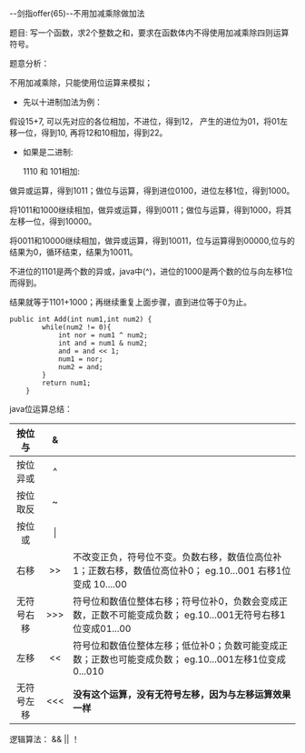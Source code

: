 --剑指offer(65)--不用加减乘除做加法

题目: 写一个函数，求2个整数之和，要求在函数体内不得使用加减乘除四则运算符号。



题意分析：

不用加减乘除，只能使用位运算来模拟；

- 先以十进制加法为例：


假设15+7,  可以先对应的各位相加，不进位，得到12， 产生的进位为01，将01左移一位，得到10, 再将12和10相加，得到22。

- 如果是二进制: 

  1110 和 101相加:

做异或运算，得到1011；做位与运算，得到进位0100，进位左移1位，得到1000。

将1011和1000继续相加，做异或运算，得到0011；做位与运算，得到1000，将其左移一位，得到10000。

将0011和10000继续相加，做异或运算，得到10011，位与运算得到00000,位与的结果为0，循环结束，结果为10011。



不进位的1101是两个数的异或，java中(^)，进位的1000是两个数的位与向左移1位而得到。

结果就等于1101+1000；再继续重复上面步骤，直到进位等于0为止。

```
public int Add(int num1,int num2) {
        while(num2 != 0){
            int nor = num1 ^ num2;
            int and = num1 & num2;
            and = and << 1;
            num1 = nor;
            num2 = and;
        }
        return num1;
    }
```

java位运算总结：

|   按位与   |  &   |                                                              |
| :--------: | :--: | ------------------------------------------------------------ |
|  按位异或  |  ^   |                                                              |
|  按位取反  |  ~   |                                                              |
|   按位或   |  \|  |                                                              |
|    右移    |  >>  | 不改变正负，符号位不变。负数右移，数值位高位补1；正数右移，数值位高位补0；                eg.10...001  右移1位变成 10....00 |
| 无符号右移 | >>>  | 符号位和数值位整体右移；符号位补0，负数会变成正数，正数不可能变成负数；                     eg.10...001无符号右移1位变成01...00 |
|    左移    |  <<  | 符号位和数值位整体左移；低位补0；负数可能变成正数；正数也可能变成负数；             eg.10...001左移1位变成0...010 |
| 无符号左移 | <<<  | **没有这个运算，没有无符号左移，因为与左移运算效果一样**     |

逻辑算法： &&    ||   ！